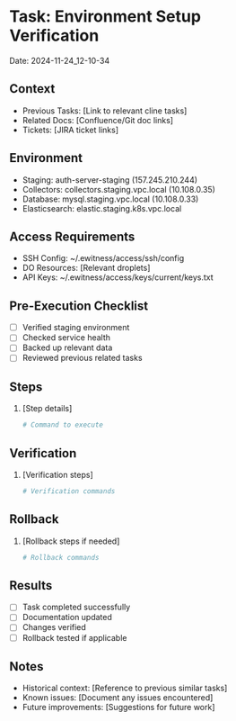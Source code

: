 # Task: Environment Setup Verification
Date: 2024-11-24_12-10-34

## Context
- Previous Tasks: [Link to relevant cline tasks]
- Related Docs: [Confluence/Git doc links]
- Tickets: [JIRA ticket links]

## Environment
- Staging: auth-server-staging (157.245.210.244)
- Collectors: collectors.staging.vpc.local (10.108.0.35)
- Database: mysql.staging.vpc.local (10.108.0.33)
- Elasticsearch: elastic.staging.k8s.vpc.local

## Access Requirements
- SSH Config: ~/.ewitness/access/ssh/config
- DO Resources: [Relevant droplets]
- API Keys: ~/.ewitness/access/keys/current/keys.txt

## Pre-Execution Checklist
- [ ] Verified staging environment
- [ ] Checked service health
- [ ] Backed up relevant data
- [ ] Reviewed previous related tasks

## Steps
1. [Step details]
   ```bash
   # Command to execute
   ```

## Verification
1. [Verification steps]
   ```bash
   # Verification commands
   ```

## Rollback
1. [Rollback steps if needed]
   ```bash
   # Rollback commands
   ```

## Results
- [ ] Task completed successfully
- [ ] Documentation updated
- [ ] Changes verified
- [ ] Rollback tested if applicable

## Notes
- Historical context: [Reference to previous similar tasks]
- Known issues: [Document any issues encountered]
- Future improvements: [Suggestions for future work]
